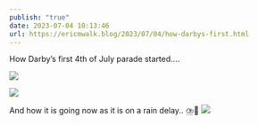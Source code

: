 ```yaml
---
publish: "true"
date: 2023-07-04 10:13:46
url: https://ericmwalk.blog/2023/07/04/how-darbys-first.html
---
```


How Darby’s first 4th of July parade started….

![](https://ericmwalk.blog/uploads/2023/359980726b.jpg)

![](https://ericmwalk.blog/uploads/2023/5911349669.jpg)

And how it is going now as it is on a rain delay.. ⛈️🐶
![](https://ericmwalk.blog/uploads/2023/6a38b6b08f.jpg)